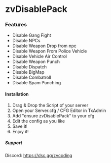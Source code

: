 # zvDisablePack

### Features
- Disable Gang Fight
- Disable NPCs
- Disable Weapon Drop from npc
- Disable Weapon From Police Vehicle
- Disable Vehicle Air Control
- Disable Weapon Punch
- Disable Dispatch
- Disable BigMap
- Disable Combatroll
- Disable Spam Punching

#### Installation
1. Drag & Drop the Script of your server
2. Open your Server.cfg / CFG Editor in TxAdmin
3. Add "ensure zvDisablePack" to your cfg
4. Edit the config as you like
5. Save it!
6. Enjoy it!

##### Support
Discord: https://dsc.gg/zvcoding